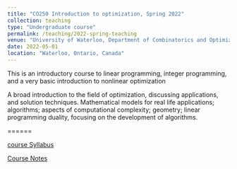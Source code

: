 ```yaml
---
title: "CO250 Introduction to optimization, Spring 2022"
collection: teaching
type: "Undergraduate course"
permalink: /teaching/2022-spring-teaching
venue: "University of Waterloo, Department of Combinatorics and Optimization"
date: 2022-05-01
location: "Waterloo, Ontario, Canada"
---
```


This is an introductory course to linear programming, integer programming, and a very basic introduction to nonlinear optimization

A broad introduction to the field of optimization, discussing applications, and solution techniques. Mathematical models for real life applications; algorithms; aspects of computational complexity; geometry; linear programming duality, focusing on the development of algorithms.

======

[course Syllabus](https://outline.uwaterloo.ca/view/n4aszz)

[Course Notes](https://feiwang-carrot.github.io/files/CO250NotesS22.pdf)

